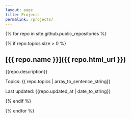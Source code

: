 ```yaml
---
layout: page
title: Projects
permalink: /projects/
---
```


{% for repo in site.github.public_repositories %}

{% if repo.topics.size > 0 %}

## [{{ repo.name }}]({{ repo.html_url }})

{{repo.description}}

Topics: {{ repo.topics | array_to_sentence_string}}

Last updated: {{repo.updated_at | date_to_string}}

{% endif %}

{% endfor %}
